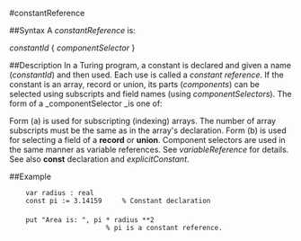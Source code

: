 
#constantReference

##Syntax
A _constantReference_ is:

_constantId_ { _componentSelector_ }




##Description
In a Turing program, a constant is declared and given a name (_constantId_) and then used. Each use is called a _constant reference_.
If the constant is an array, record or union, its parts (_components_) can be selected using subscripts and field names (using _componentSelectors_). The form of a _componentSelector _is one of:




Form (a) is used for subscripting (indexing) arrays. The number of array subscripts must be the same as in the array's declaration. Form (b) is used for selecting a field of a **record** or **union**. Component selectors are used in the same manner as variable references. See _variableReference_ for details. See also **const** declaration and _explicitConstant_.



##Example



        var radius : real
        const pi := 3.14159     % Constant declaration
        
        put "Area is: ", pi * radius **2
                            % pi is a constant reference.
